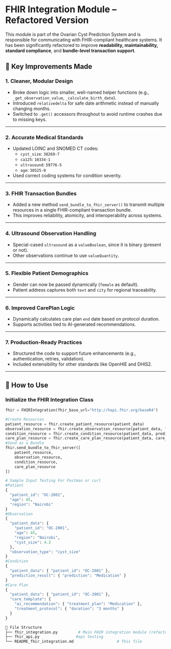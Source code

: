 # FHIR Integration Module – Refactored Version

This module is part of the Ovarian Cyst Prediction System and is responsible for communicating with FHIR-compliant healthcare systems. It has been significantly refactored to improve **readability, maintainability, standard compliance**, and **bundle-level transaction support**.

## 🔧 Key Improvements Made

### 1. **Cleaner, Modular Design**
- Broke down logic into smaller, well-named helper functions (e.g., `_get_observation_value`, `_calculate_birth_date`).
- Introduced `relativedelta` for safe date arithmetic instead of manually changing months.
- Switched to `.get()` accessors throughout to avoid runtime crashes due to missing keys.

---

### 2. **Accurate Medical Standards**
- Updated LOINC and SNOMED CT codes:
  - `cyst_size`: `38269-7`
  - `ca125`: `10334-1`
  - `ultrasound`: `59776-5`
  - `age`: `30525-0`
- Used correct coding systems for condition severity.

---

### 3. **FHIR Transaction Bundles**
- Added a new method `send_bundle_to_fhir_server()` to transmit multiple resources in a single FHIR-compliant transaction bundle.
- This improves reliability, atomicity, and interoperability across systems.

---

### 4. **Ultrasound Observation Handling**
- Special-cased `ultrasound` as a `valueBoolean`, since it is binary (present or not).
- Other observations continue to use `valueQuantity`.

---

### 5. **Flexible Patient Demographics**
- Gender can now be passed dynamically (`female` as default).
- Patient address captures both `text` and `city` for regional traceability.

---

### 6. **Improved CarePlan Logic**
- Dynamically calculates care plan `end` date based on protocol duration.
- Supports activities tied to AI-generated recommendations.

---

### 7. **Production-Ready Practices**
- Structured the code to support future enhancements (e.g., authentication, retries, validation).
- Included extensibility for other standards like OpenHIE and DHIS2.

---

## 🚀 How to Use

### Initialize the FHIR Integration Class

```python
fhir = FHIRIntegration(fhir_base_url="http://hapi.fhir.org/baseR4")

#Create Resources
patient_resource = fhir.create_patient_resource(patient_data)
observation_resource = fhir.create_observation_resource(patient_data, "cyst_size")
condition_resource = fhir.create_condition_resource(patient_data, prediction_result)
care_plan_resource = fhir.create_care_plan_resource(patient_data, care_template)
#Send as a Bundle
fhir.send_bundle_to_fhir_server([
    patient_resource,
    observation_resource,
    condition_resource,
    care_plan_resource
])

# Sample Input Testing For Postman or curl
#Patient
{
  "patient_id": "OC-2001",
  "age": 45,
  "region": "Nairobi"
}
#Observation
{
  "patient_data": {
    "patient_id": "OC-2001",
    "age": 45,
    "region": "Nairobi",
    "cyst_size": 4.2
  },
  "observation_type": "cyst_size"
}
#Condition
{
  "patient_data": { "patient_id": "OC-2001" },
  "prediction_result": { "prediction": "Medication" }
}
#Care Plan
{
  "patient_data": { "patient_id": "OC-2001" },
  "care_template": {
    "ai_recommendation": { "treatment_plan": "Medication" },
    "treatment_protocol": { "duration": "3 months" }
  }
}

📁 File Structure
├── fhir_integration.py         # Main FHIR integration module (refactored)
├── fhir_api.py                #api testing
└── README_fhir_integration.md                   # This file
